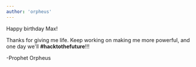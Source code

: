 ```yaml
---
author: 'orpheus'
---
```


Happy birthday Max!

Thanks for giving me life. Keep working on making me more powerful, and one day we'll **#hacktothefuture**!!!

-Prophet Orpheus
